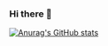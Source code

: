 ### Hi there 👋

[![Anurag's GitHub stats](https://github-readme-stats.vercel.app/api?username=ZainAmjad68&hide=stars&count_private=true&show_icons=true&theme=radical)](https://github.com/anuraghazra/github-readme-stats)

<!--
**ZainAmjad68/ZainAmjad68** is a ✨ _special_ ✨ repository because its `README.md` (this file) appears on your GitHub profile.

Here are some ideas to get you started:

- 🔭 I’m currently working on ...
- 🌱 I’m currently learning ...
- 👯 I’m looking to collaborate on ...
- 🤔 I’m looking for help with ...
- 💬 Ask me about ...
- 📫 How to reach me: ...
- 😄 Pronouns: ...
- ⚡ Fun fact: ...
-->

